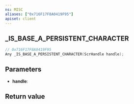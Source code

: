 ```yaml
---
ns: MISC
aliases: ["0x716F17F8A0419F95"]
apiset: client
---
```

## _IS_BASE_A_PERSISTENT_CHARACTER

```c
// 0x716F17F8A0419F95
Any _IS_BASE_A_PERSISTENT_CHARACTER(ScrHandle handle);
```


## Parameters
* **handle**:

## Return value


